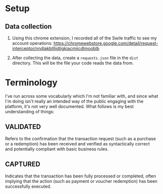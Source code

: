 # Setup

## Data collection

1. Using this chrome extension, I recorded all of the Swile traffic to see my account operations: https://chromewebstore.google.com/detail/request-interceptor/nndjakbllljidligkiacmijcdlmooblb

2. After collecting the data, create a `requests.json` file in the `dist` directory. This will be the file your code reads the data from.

# Terminology

I've run across some vocabularly which I'm not familiar with, and since what I'm doing isn't really an intended way of the public engaging with the platform, it's not very well documented. What follows is my best understanding of things:

## VALIDATED
Refers to the confirmation that the transaction request (such as a purchase or a redemption) has been received and verified as syntactically correct and potentially compliant with basic business rules.
## CAPTURED
Indicates that the transaction has been fully processed or completed, often implying that the action (such as payment or voucher redemption) has been successfully executed.